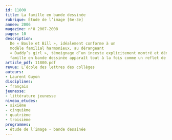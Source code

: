 ```yaml
---
id: 11800
title: La famille en bande dessinée
rubrique: Étude de l’image [6e-3e]
annee: 2006
magazine: n°8 2007-2008
pages: 10
description: 
  De « Boule et Bill », idéalement conforme à un
  modèle familial harmonieux, au dérangeant
  « Daddy’s girl », témoignage d’un inceste explicitement montré et dénoncé, le thème de la
  famille en bande dessinée apparaît tout à la fois comme un reflet de la société et une construction littéraire. Les différents traitements du thème permettent d’analyser au fil des albums des modèles familiaux très variés à travers les personnages, leur cadre et la mise en récit de leurs relations.
article_pdf: 11800.pdf
revue: L’école des lettres des collèges
auteurs:
- Laurent Guyon
disciplines:
- français
jeunesse:
- littérature jeunesse
niveau_etudes:
- sixième
- cinquième
- quatrième
- troisième
programmes:
- étude de l’image - bande dessinée
---
```

